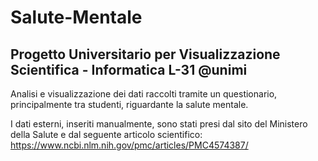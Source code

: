 # Salute-Mentale
## Progetto Universitario per Visualizzazione Scientifica - Informatica L-31 @unimi
Analisi e visualizzazione dei dati raccolti tramite un questionario, principalmente tra studenti, riguardante la salute mentale.


I dati esterni, inseriti manualmente, sono stati presi dal sito del Ministero della Salute e dal seguente articolo scientifico: https://www.ncbi.nlm.nih.gov/pmc/articles/PMC4574387/
